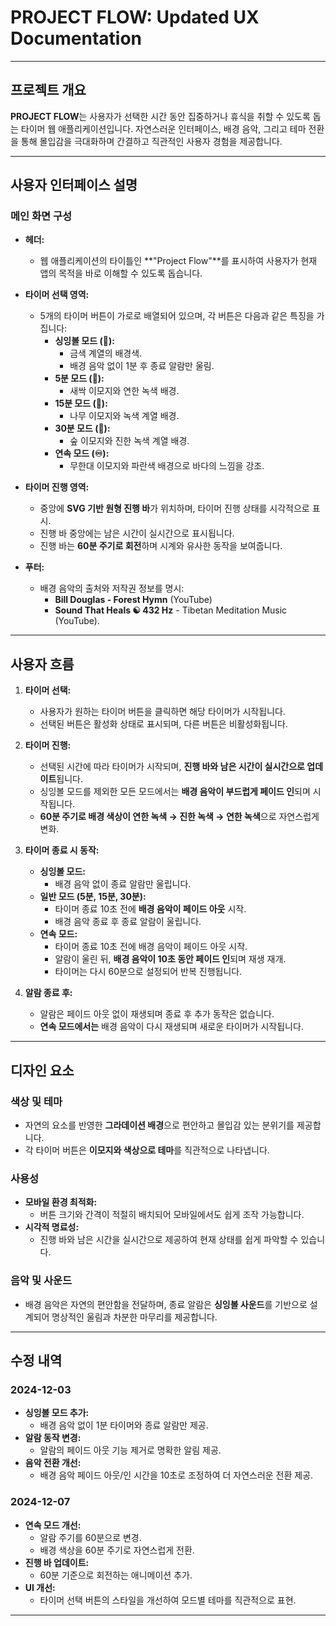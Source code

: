 # **PROJECT FLOW: Updated UX Documentation**

---

## **프로젝트 개요**

**PROJECT FLOW**는 사용자가 선택한 시간 동안 집중하거나 휴식을 취할 수 있도록 돕는 타이머 웹 애플리케이션입니다. 자연스러운 인터페이스, 배경 음악, 그리고 테마 전환을 통해 몰입감을 극대화하며 간결하고 직관적인 사용자 경험을 제공합니다.

---

## **사용자 인터페이스 설명**

### **메인 화면 구성**

- **헤더:**
  - 웹 애플리케이션의 타이틀인 **"Project Flow"**를 표시하여 사용자가 현재 앱의 목적을 바로 이해할 수 있도록 돕습니다.

- **타이머 선택 영역:**
  - 5개의 타이머 버튼이 가로로 배열되어 있으며, 각 버튼은 다음과 같은 특징을 가집니다:
    - **싱잉볼 모드 (🔔):**
      - 금색 계열의 배경색.
      - 배경 음악 없이 1분 후 종료 알람만 울림.
    - **5분 모드 (🌱):**
      - 새싹 이모지와 연한 녹색 배경.
    - **15분 모드 (🌳):**
      - 나무 이모지와 녹색 계열 배경.
    - **30분 모드 (🌲):**
      - 숲 이모지와 진한 녹색 계열 배경.
    - **연속 모드 (♾️):**
      - 무한대 이모지와 파란색 배경으로 바다의 느낌을 강조.

- **타이머 진행 영역:**
  - 중앙에 **SVG 기반 원형 진행 바**가 위치하며, 타이머 진행 상태를 시각적으로 표시.
  - 진행 바 중앙에는 남은 시간이 실시간으로 표시됩니다.
  - 진행 바는 **60분 주기로 회전**하며 시계와 유사한 동작을 보여줍니다.

- **푸터:**
  - 배경 음악의 출처와 저작권 정보를 명시:
    - **Bill Douglas - Forest Hymn** (YouTube)
    - **Sound That Heals ☯️ 432 Hz** - Tibetan Meditation Music (YouTube).

---

## **사용자 흐름**

1. **타이머 선택:**
   - 사용자가 원하는 타이머 버튼을 클릭하면 해당 타이머가 시작됩니다.
   - 선택된 버튼은 활성화 상태로 표시되며, 다른 버튼은 비활성화됩니다.

2. **타이머 진행:**
   - 선택된 시간에 따라 타이머가 시작되며, **진행 바와 남은 시간이 실시간으로 업데이트**됩니다.
   - 싱잉볼 모드를 제외한 모든 모드에서는 **배경 음악이 부드럽게 페이드 인**되며 시작됩니다.
   - **60분 주기로 배경 색상이 연한 녹색 → 진한 녹색 → 연한 녹색**으로 자연스럽게 변화.

3. **타이머 종료 시 동작:**
   - **싱잉볼 모드:**
     - 배경 음악 없이 종료 알람만 울립니다.
   - **일반 모드 (5분, 15분, 30분):**
     - 타이머 종료 10초 전에 **배경 음악이 페이드 아웃** 시작.
     - 배경 음악 종료 후 종료 알람이 울립니다.
   - **연속 모드:**
     - 타이머 종료 10초 전에 배경 음악이 페이드 아웃 시작.
     - 알람이 울린 뒤, **배경 음악이 10초 동안 페이드 인**되며 재생 재개.
     - 타이머는 다시 60분으로 설정되어 반복 진행됩니다.

4. **알람 종료 후:**
   - 알람은 페이드 아웃 없이 재생되며 종료 후 추가 동작은 없습니다.
   - **연속 모드에서는** 배경 음악이 다시 재생되며 새로운 타이머가 시작됩니다.

---

## **디자인 요소**

### **색상 및 테마**
- 자연의 요소를 반영한 **그라데이션 배경**으로 편안하고 몰입감 있는 분위기를 제공합니다.
- 각 타이머 버튼은 **이모지와 색상으로 테마**를 직관적으로 나타냅니다.

### **사용성**
- **모바일 환경 최적화:**
  - 버튼 크기와 간격이 적절히 배치되어 모바일에서도 쉽게 조작 가능합니다.
- **시각적 명료성:**
  - 진행 바와 남은 시간을 실시간으로 제공하여 현재 상태를 쉽게 파악할 수 있습니다.

### **음악 및 사운드**
- 배경 음악은 자연의 편안함을 전달하며, 종료 알람은 **싱잉볼 사운드**를 기반으로 설계되어 명상적인 울림과 차분한 마무리를 제공합니다.

---

## **수정 내역**

### **2024-12-03**
- **싱잉볼 모드 추가:**
  - 배경 음악 없이 1분 타이머와 종료 알람만 제공.
- **알람 동작 변경:**
  - 알람의 페이드 아웃 기능 제거로 명확한 알림 제공.
- **음악 전환 개선:**
  - 배경 음악 페이드 아웃/인 시간을 10초로 조정하여 더 자연스러운 전환 제공.

### **2024-12-07**
- **연속 모드 개선:**
  - 알람 주기를 60분으로 변경.
  - 배경 색상을 60분 주기로 자연스럽게 전환.
- **진행 바 업데이트:**
  - 60분 기준으로 회전하는 애니메이션 추가.
- **UI 개선:**
  - 타이머 선택 버튼의 스타일을 개선하여 모드별 테마를 직관적으로 표현.

---
